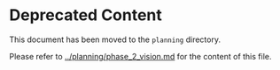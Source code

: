# Deprecated Content

This document has been moved to the `planning` directory.

Please refer to [../planning/phase_2_vision.md](../planning/phase_2_vision.md) for the content of this file.
